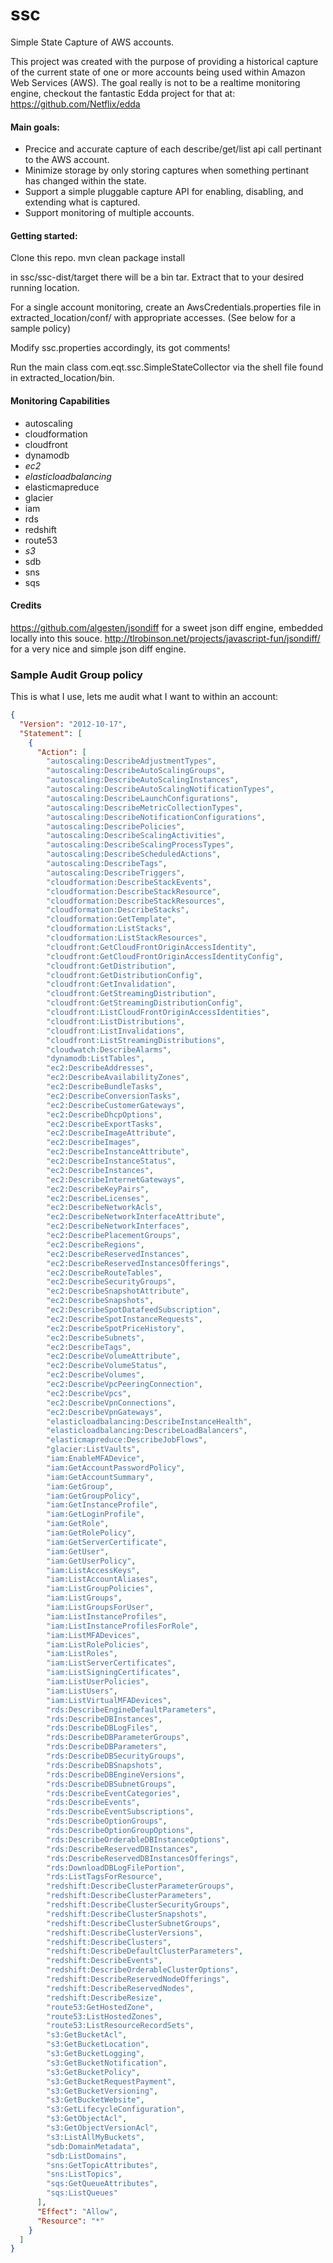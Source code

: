 ssc
===

Simple State Capture of AWS accounts.

This project was created with the purpose of providing a historical capture of the current state of one or more accounts being used within Amazon Web Services (AWS).  The goal really is not to be a realtime monitoring engine, checkout the fantastic Edda project for that at: https://github.com/Netflix/edda

#### Main goals: 
* Precice and accurate capture of each describe/get/list api call pertinant to the AWS account.
* Minimize storage by only storing captures when something pertinant has changed within the state.
* Support a simple pluggable capture API for enabling, disabling, and extending what is captured.
* Support monitoring of multiple accounts.

#### Getting started:

Clone this repo.
mvn clean package install

in ssc/ssc-dist/target there will be a bin tar.  Extract that to your desired running location.

For a single account monitoring, create an AwsCredentials.properties file in extracted_location/conf/ with appropriate accesses. (See below for a sample policy)

Modify ssc.properties accordingly, its got comments!

Run the main class com.eqt.ssc.SimpleStateCollector via the shell file found in extracted_location/bin.

#### Monitoring Capabilities
* autoscaling
* cloudformation
* cloudfront
* dynamodb
* *ec2*
* *elasticloadbalancing*
* elasticmapreduce
* glacier
* iam
* rds
* redshift
* route53
* *s3*
* sdb
* sns
* sqs


#### Credits
https://github.com/algesten/jsondiff for a sweet json diff engine, embedded locally into this souce.
http://tlrobinson.net/projects/javascript-fun/jsondiff/ for a very nice and simple json diff engine.

### Sample Audit Group policy
This is what I use, lets me audit what I want to within an account:

```json
{
  "Version": "2012-10-17",
  "Statement": [
    {
      "Action": [
        "autoscaling:DescribeAdjustmentTypes",
        "autoscaling:DescribeAutoScalingGroups",
        "autoscaling:DescribeAutoScalingInstances",
        "autoscaling:DescribeAutoScalingNotificationTypes",
        "autoscaling:DescribeLaunchConfigurations",
        "autoscaling:DescribeMetricCollectionTypes",
        "autoscaling:DescribeNotificationConfigurations",
        "autoscaling:DescribePolicies",
        "autoscaling:DescribeScalingActivities",
        "autoscaling:DescribeScalingProcessTypes",
        "autoscaling:DescribeScheduledActions",
        "autoscaling:DescribeTags",
        "autoscaling:DescribeTriggers",
        "cloudformation:DescribeStackEvents",
        "cloudformation:DescribeStackResource",
        "cloudformation:DescribeStackResources",
        "cloudformation:DescribeStacks",
        "cloudformation:GetTemplate",
        "cloudformation:ListStacks",
        "cloudformation:ListStackResources",
        "cloudfront:GetCloudFrontOriginAccessIdentity",
        "cloudfront:GetCloudFrontOriginAccessIdentityConfig",
        "cloudfront:GetDistribution",
        "cloudfront:GetDistributionConfig",
        "cloudfront:GetInvalidation",
        "cloudfront:GetStreamingDistribution",
        "cloudfront:GetStreamingDistributionConfig",
        "cloudfront:ListCloudFrontOriginAccessIdentities",
        "cloudfront:ListDistributions",
        "cloudfront:ListInvalidations",
        "cloudfront:ListStreamingDistributions",
        "cloudwatch:DescribeAlarms",
        "dynamodb:ListTables",
        "ec2:DescribeAddresses",
        "ec2:DescribeAvailabilityZones",
        "ec2:DescribeBundleTasks",
        "ec2:DescribeConversionTasks",
        "ec2:DescribeCustomerGateways",
        "ec2:DescribeDhcpOptions",
        "ec2:DescribeExportTasks",
        "ec2:DescribeImageAttribute",
        "ec2:DescribeImages",
        "ec2:DescribeInstanceAttribute",
        "ec2:DescribeInstanceStatus",
        "ec2:DescribeInstances",
        "ec2:DescribeInternetGateways",
        "ec2:DescribeKeyPairs",
        "ec2:DescribeLicenses",
        "ec2:DescribeNetworkAcls",
        "ec2:DescribeNetworkInterfaceAttribute",
        "ec2:DescribeNetworkInterfaces",
        "ec2:DescribePlacementGroups",
        "ec2:DescribeRegions",
        "ec2:DescribeReservedInstances",
        "ec2:DescribeReservedInstancesOfferings",
        "ec2:DescribeRouteTables",
        "ec2:DescribeSecurityGroups",
        "ec2:DescribeSnapshotAttribute",
        "ec2:DescribeSnapshots",
        "ec2:DescribeSpotDatafeedSubscription",
        "ec2:DescribeSpotInstanceRequests",
        "ec2:DescribeSpotPriceHistory",
        "ec2:DescribeSubnets",
        "ec2:DescribeTags",
        "ec2:DescribeVolumeAttribute",
        "ec2:DescribeVolumeStatus",
        "ec2:DescribeVolumes",
        "ec2:DescribeVpcPeeringConnection",
        "ec2:DescribeVpcs",
        "ec2:DescribeVpnConnections",
        "ec2:DescribeVpnGateways",
        "elasticloadbalancing:DescribeInstanceHealth",
        "elasticloadbalancing:DescribeLoadBalancers",
        "elasticmapreduce:DescribeJobFlows",
        "glacier:ListVaults",
        "iam:EnableMFADevice",
        "iam:GetAccountPasswordPolicy",
        "iam:GetAccountSummary",
        "iam:GetGroup",
        "iam:GetGroupPolicy",
        "iam:GetInstanceProfile",
        "iam:GetLoginProfile",
        "iam:GetRole",
        "iam:GetRolePolicy",
        "iam:GetServerCertificate",
        "iam:GetUser",
        "iam:GetUserPolicy",
        "iam:ListAccessKeys",
        "iam:ListAccountAliases",
        "iam:ListGroupPolicies",
        "iam:ListGroups",
        "iam:ListGroupsForUser",
        "iam:ListInstanceProfiles",
        "iam:ListInstanceProfilesForRole",
        "iam:ListMFADevices",
        "iam:ListRolePolicies",
        "iam:ListRoles",
        "iam:ListServerCertificates",
        "iam:ListSigningCertificates",
        "iam:ListUserPolicies",
        "iam:ListUsers",
        "iam:ListVirtualMFADevices",
        "rds:DescribeEngineDefaultParameters",
        "rds:DescribeDBInstances",
        "rds:DescribeDBLogFiles",
        "rds:DescribeDBParameterGroups",
        "rds:DescribeDBParameters",
        "rds:DescribeDBSecurityGroups",
        "rds:DescribeDBSnapshots",
        "rds:DescribeDBEngineVersions",
        "rds:DescribeDBSubnetGroups",
        "rds:DescribeEventCategories",
        "rds:DescribeEvents",
        "rds:DescribeEventSubscriptions",
        "rds:DescribeOptionGroups",
        "rds:DescribeOptionGroupOptions",
        "rds:DescribeOrderableDBInstanceOptions",
        "rds:DescribeReservedDBInstances",
        "rds:DescribeReservedDBInstancesOfferings",
        "rds:DownloadDBLogFilePortion",
        "rds:ListTagsForResource",
        "redshift:DescribeClusterParameterGroups",
        "redshift:DescribeClusterParameters",
        "redshift:DescribeClusterSecurityGroups",
        "redshift:DescribeClusterSnapshots",
        "redshift:DescribeClusterSubnetGroups",
        "redshift:DescribeClusterVersions",
        "redshift:DescribeClusters",
        "redshift:DescribeDefaultClusterParameters",
        "redshift:DescribeEvents",
        "redshift:DescribeOrderableClusterOptions",
        "redshift:DescribeReservedNodeOfferings",
        "redshift:DescribeReservedNodes",
        "redshift:DescribeResize",
        "route53:GetHostedZone",
        "route53:ListHostedZones",
        "route53:ListResourceRecordSets",
        "s3:GetBucketAcl",
        "s3:GetBucketLocation",
        "s3:GetBucketLogging",
        "s3:GetBucketNotification",
        "s3:GetBucketPolicy",
        "s3:GetBucketRequestPayment",
        "s3:GetBucketVersioning",
        "s3:GetBucketWebsite",
        "s3:GetLifecycleConfiguration",
        "s3:GetObjectAcl",
        "s3:GetObjectVersionAcl",
        "s3:ListAllMyBuckets",
        "sdb:DomainMetadata",
        "sdb:ListDomains",
        "sns:GetTopicAttributes",
        "sns:ListTopics",
        "sqs:GetQueueAttributes",
        "sqs:ListQueues"
      ],
      "Effect": "Allow",
      "Resource": "*"
    }
  ]
}
```
